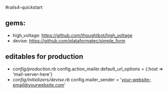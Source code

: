 #rails4-quickstart

## gems:
- high_voltage: https://github.com/thoughtbot/high_voltage
- devise: https://github.com/plataformatec/simple_form

## editables for production

- *config/production.rb*
    config.action_mailer.default_url_options = {:host => 'mail-server-here'}
- *config/initializers/devise.rb*
    config.mailer_sender = 'your-website-email@yourwebsite.com'

